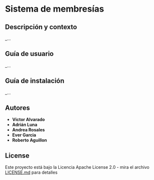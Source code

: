 # Sistema de membresías
## Descripción y contexto
_...
## Guía de usuario
_...
## Guía de instalación
_...
## Autores
* **Victor Alvarado**
* **Adrián Luna**
* **Andrea Rosales**
* **Ever Garcia**
* **Roberto Aguillon**

## License
Este proyecto está bajo la Licencia Apache License 2.0 - mira el archivo 
[LICENSE.md](LICENSE.md) para detalles
